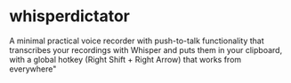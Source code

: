 # whisperdictator
A minimal practical voice recorder with push-to-talk functionality that transcribes your recordings with Whisper and puts them in your clipboard, with a global hotkey (Right Shift + Right Arrow) that works from everywhere"
